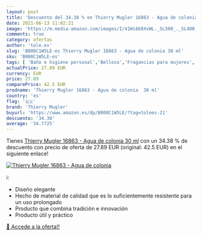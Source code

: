 ```yaml
---
layout: post
title: 'Descuento del 34.38 % en Thierry Mugler 16863 - Agua de colonia  '
date: 2021-06-13 11:02:21
image: 'https://m.media-amazon.com/images/I/41Wi668XvWL._SL500_._SL400_.jpg'
comments: true
category: ofertas
author: 'tole.es'
slug: 'B000C1W5LE-es Thierry Mugler 16863 - Agua de colonia 30 ml'
sku: 'B000C1W5LE-es'
tags: [ 'Baño e higiene personal','Belleza','Fragancias para mujeres','Perfumes y fragancias','agua','colonia','de','thierry mugler', ]
actualPrice: 27.89 EUR
currency: EUR
price: 27.89
comparePrice: 42.5 EUR
prodname: 'Thierry Mugler 16863 - Agua de colonia  30 ml'
country: 'es'
flag: '🇪🇸'
brand: 'Thierry Mugler'
buyurl: 'https://www.amazon.es/dp/B000C1W5LE/?tag=tolees-21'
descuento: '34.38'
average: '34.7725'
---
```


Tienes [Thierry Mugler 16863 - Agua de colonia  30 ml](https://www.amazon.es/dp/B000C1W5LE/?tag=tolees-21) con un 34.38 % de descuento con precio de oferta de 27.89 EUR (original: 42.5 EUR) en el siguiente enlace!

[![Thierry Mugler 16863 - Agua de colonia  ](https://m.media-amazon.com/images/I/41Wi668XvWL._SL500_._SL400_.jpg)](https://www.amazon.es/dp/B000C1W5LE/?tag=tolees-21)

ℹ️:

- Diseño elegante
- Hecho de material de calidad que es lo suficientemente resistente para un uso prolongado
- Producto que combina tradición e innovación
- Producto útil y práctico

[🛒 Accede a la oferta!!](https://www.amazon.es/dp/B000C1W5LE/?tag=tolees-21)
